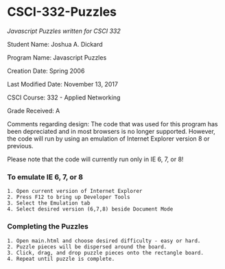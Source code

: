 # CSCI-332-Puzzles
*Javascript Puzzles written for CSCI 332*

Student Name: Joshua A. Dickard

Program Name: Javascript Puzzles

Creation Date: Spring 2006

Last Modified Date: November 13, 2017

CSCI Course: 332 - Applied Networking

Grade Received: A

Comments regarding design: The code that was used for this program has been depreciated and in most browsers is no longer supported. However, the code will run by using an emulation of Internet Explorer version 8 or previous. 

Please note that the code will currently run only in IE 6, 7, or 8!

### To emulate IE 6, 7, or 8 ###

    1. Open current version of Internet Explorer
    2. Press F12 to bring up Developer Tools
    3. Select the Emulation tab
    4. Select desired version (6,7,8) beside Document Mode
    
### Completing the Puzzles ###

    1. Open main.html and choose desired difficulty - easy or hard.
    2. Puzzle pieces will be dispersed around the board.
    3. Click, drag, and drop puzzle pieces onto the rectangle board.
    4. Repeat until puzzle is complete. 

